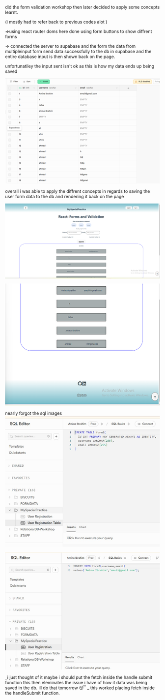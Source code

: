 did the form validation workshop then later decided to apply some concepts learnt.

(i mostly had to refer back to previous codes alot )

=>using react router doms here done using form buttons to show diffrent forms

=> connected the server to supabase and the form the data from multipleinput form send data successfully to the db in supabase and the entire database input is then shown back on the page.

unfortunatiley the input sent isn't ok as this is how my data ends up being saved

![alt text](dbImage.png)

overall i was able to apply the diffrent concepts in regards to saving the user form data to the db and rendering it back on the page

![alt text](image.png)

![alt text](image-1.png)

nearly forgot the sql images
![alt text](form2.jpg)

![alt text](form2insert.jpg)

_i just thought of it maybe i should put the fetch inside the handle submit function this then eleminates the issue i have of how it data was being saved in the db. ill do that tomorrow 😴 _
this worked placing fetch inside the handleSubmit function.
